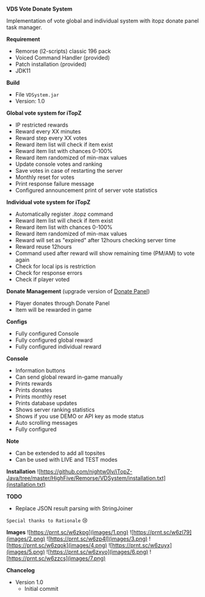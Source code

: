 **VDS Vote Donate System**

Implementation of vote global and individual system with itopz donate panel task manager.

**Requirement**
- Remorse (l2-scripts) classic 196 pack
- Voiced Command Handler (provided)
- Patch installation (provided)
- JDK11

**Build**
- File ```VDSystem.jar```
- Version: 1.0

**Global vote system for iTopZ**

- IP restricted rewards
- Reward every XX minutes
- Reward step every XX votes
- Reward item list will check if item exist
- Reward item list with chances 0-100%
- Reward item randomized of min-max values
- Update console votes and ranking
- Save votes in case of restarting the server
- Monthly reset for votes
- Print response failure message
- Configured announcement print of server vote statistics

**Individual vote system for iTopZ**

- Automatically register .itopz command
- Reward item list will check if item exist
- Reward item list with chances 0-100%
- Reward item randomized of min-max values
- Reward will set as "expired" after 12hours checking server time
- Reward reuse 12hours
- Command used after reward will show remaining time (PM/AM) to vote again
- Check for local ips is restriction
- Check for response errors
- Check if player voted

**Donate Management** (upgrade version of [Donate Panel](https://github.com/nightw0lv/DonatePanel))

- Player donates through Donate Panel
- Item will be rewarded in game

**Configs**

- Fully configured Console
- Fully configured global reward
- Fully configured individual reward

**Console**

- Information buttons
- Can send global reward in-game manually
- Prints rewards
- Prints donates
- Prints monthly reset
- Prints database updates
- Shows server ranking statistics
- Shows if you use DEMO or API key as mode status
- Auto scrolling messages
- Fully configured


**Note**

- Can be extended to add all topsites
- Can be used with LIVE and TEST modes

**Installation**
![https://github.com/nightw0lv/iTopZ-Java/tree/master/HighFive/Remorse/VDSystem/installation.txt](installation.txt)


**TODO**

- Replace JSON result parsing with StringJoiner

```Special thanks to Rationale``` :cry:

**Images**
![https://prnt.sc/w6zkpg](images/1.png)
![https://prnt.sc/w6zl79](images/2.png)
![https://prnt.sc/w6zp4l](images/3.png)
![https://prnt.sc/w6zqok](images/4.png)
![https://prnt.sc/w6zuyx](images/5.png)
![https://prnt.sc/w6zxyo](images/6.png)
![https://prnt.sc/w6zzcs](images/7.png)

**Chancelog**

- Version 1.0
  - Initial commit